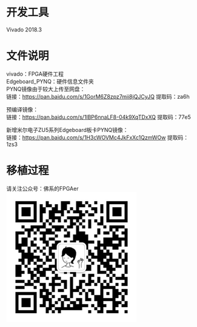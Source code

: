 # 开发工具  
Vivado 2018.3

# 文件说明
 vivado：FPGA硬件工程   
Edgeboard_PYNQ：硬件信息文件夹  
PYNQ镜像由于较大上传至网盘：  
链接：https://pan.baidu.com/s/1GorM6Z8zpz7mii8jQJCyJQ 
提取码：za6h 

预编译镜像：  
链接：https://pan.baidu.com/s/1lBP6nnaLF8-04k9XqTDxXQ 
提取码：77e5 

新增米尔电子ZU5系列Edgeboard板卡PYNQ镜像：  
链接：https://pan.baidu.com/s/1H3cWOVMc4JkFxXc1QzmWOw 
提取码：1zs3 



# 移植过程
请关注公众号：佛系的FPGAer  
![avatar](https://github.com/buaa-zzx/Edgeboard-MPSOC-FPGA/blob/main/Ubuntu%E7%B3%BB%E7%BB%9F%E7%A7%BB%E6%A4%8D/weichart.jpg)